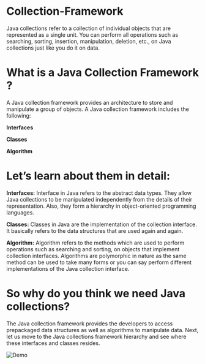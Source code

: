 # Collection-Framework

Java collections refer to a collection of individual objects that are represented as a single unit. You can perform all operations such as searching, sorting, insertion, manipulation, deletion, etc., on Java collections just like you do it on data.

# What is a Java Collection Framework ?

A Java collection framework provides an architecture to store and manipulate a group of objects. A Java collection framework includes the following:

**Interfaces**

**Classes**

**Algorithm**


# Let’s learn about them in detail:

**Interfaces:** Interface in Java refers to the abstract data types. They allow Java collections to be manipulated independently from the details of their representation. Also, they form a hierarchy in object-oriented programming languages.

**Classes:** Classes in Java are the implementation of the collection interface. It basically refers to the data structures that are used again and again.

**Algorithm:** Algorithm refers to the methods which are used to perform operations such as searching and sorting, on objects that implement collection interfaces. Algorithms are polymorphic in nature as the same method can be used to take many forms or you can say perform different implementations of the Java collection interface.


# So why do you think we need Java collections? 
The Java collection framework provides the developers to access prepackaged data structures as well as algorithms to manipulate data. Next, let us move to the Java collections framework hierarchy and see where these interfaces and classes resides.


<img alt="Demo" src="https://techvidvan.com/tutorials/wp-content/uploads/sites/2/2020/03/collection-framework-hierarchy-in-java.jpg" />
